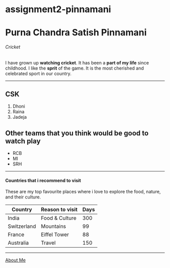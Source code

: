# assignment2-pinnamani
# Purna Chandra Satish Pinnamani
###### Cricket

I have grown up **watching cricket**. It has been a **part of my life** since childhood. I like the **sprit** of the game. It is the most cherished and celebrated sport in our country. 

---
## CSK
1. Dhoni
1. Raina
1. Jadeja

## Other teams that you think would be good to watch play 
* RCB
* MI
* SRH

---
#### Countries that i recommend to visit
These are my top favourite places where i love to explore the food, nature, and their culture.

| Country | Reason to visit | Days |
|   ---   |   ---  |  --- |
| India | Food & Culture | 300 |
| Switzerland | Mountains | 99 |
| France |  Eiffel Tower | 88 |
| Australia | Travel | 150 |


---
[About Me](AboutMe.md)

